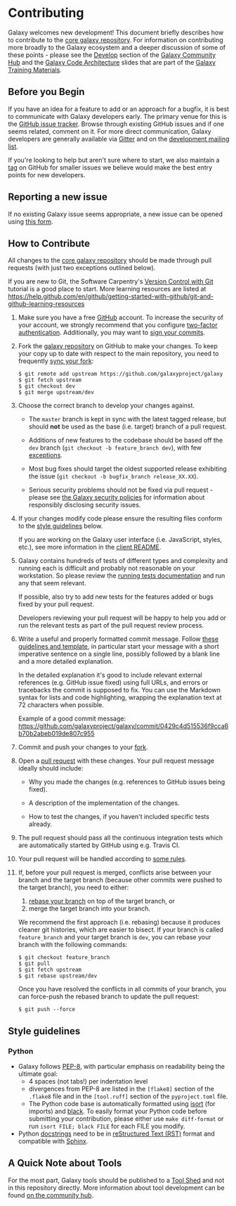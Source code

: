 # Contributing

Galaxy welcomes new development!  This document briefly describes how to
contribute to the [core galaxy
repository](https://github.com/galaxyproject/galaxy).
For information on contributing more broadly to the Galaxy ecosystem and a
deeper discussion of some of these points - please see the
[Develop](https://galaxyproject.org/develop) section of the [Galaxy Community
Hub](https://galaxyproject.org) and the [Galaxy Code
Architecture](https://training.galaxyproject.org/training-material/topics/dev/tutorials/architecture/slides.html#1) slides that are part of the [Galaxy Training
Materials](https://training.galaxyproject.org/).

## Before you Begin

If you have an idea for a feature to add or an approach for a bugfix, it is
best to communicate with Galaxy developers early. The primary venue for this is
the [GitHub issue tracker](https://github.com/galaxyproject/galaxy/issues).
Browse through existing GitHub issues and if one seems related, comment on it.
For more direct communication, Galaxy developers are generally available via
[Gitter](https://gitter.im/galaxyproject/dev) and on the [development mailing
list](http://dev.list.galaxyproject.org).

If you're looking to help but aren't sure where to start, we also maintain a
[tag](https://github.com/galaxyproject/galaxy/issues?q=is%3Aissue+is%3Aopen+label%3A%22help+wanted%22)
on GitHub for smaller issues we believe would make the best entry points for
new developers.

## Reporting a new issue

If no existing Galaxy issue seems appropriate, a new issue can be opened using
[this form](https://github.com/galaxyproject/galaxy/issues/new).

## How to Contribute

All changes to the [core galaxy
repository](https://github.com/galaxyproject/galaxy) should be made through pull
requests (with just two exceptions outlined below).

If you are new to Git, the Software Carpentry's [Version Control with
Git](https://swcarpentry.github.io/git-novice/) tutorial is a good place to
start.  More learning resources are listed at
https://help.github.com/en/github/getting-started-with-github/git-and-github-learning-resources

1. Make sure you have a free [GitHub](https://github.com/) account. To increase
   the security of your account, we strongly recommend that you configure
   [two-factor authentication](https://docs.github.com/en/github/authenticating-to-github/securing-your-account-with-two-factor-authentication-2fa).
   Additionally, you may want to [sign your commits](https://docs.github.com/en/github/authenticating-to-github/managing-commit-signature-verification).

2. Fork the [galaxy repository](https://github.com/galaxyproject/galaxy) on
   GitHub to make your changes.  To keep your copy up to date with respect to
   the main repository, you need to frequently [sync your
   fork](https://help.github.com/en/github/collaborating-with-issues-and-pull-requests/syncing-a-fork):

   ```
   $ git remote add upstream https://github.com/galaxyproject/galaxy
   $ git fetch upstream
   $ git checkout dev
   $ git merge upstream/dev
   ```

3. Choose the correct branch to develop your changes against.

   * The `master` branch is kept in sync with the latest tagged release, but
     should **not** be used as the base (i.e. target) branch of a pull request.

   * Additions of new features to the codebase should be based off the `dev`
     branch (`git checkout -b feature_branch dev`), with few
     [exceptions](doc/source/project/organization.rst#handling-pull-requests).

   * Most bug fixes should target the oldest supported release exhibiting the
     issue (`git checkout -b bugfix_branch release_XX.XX`).

   * Serious security problems should not be fixed via pull request - please see
     [the Galaxy security policies](SECURITY.md) for information about
     responsibly disclosing security issues.

4. If your changes modify code please ensure the resulting files conform to
   the [style guidelines](#style-guidelines) below.

   If you are working on the Galaxy user interface (i.e. JavaScript,
   styles, etc.), see more information in the [client README](client/README.md).

5. Galaxy contains hundreds of tests of different types and complexity and
   running each is difficult and probably not reasonable on your workstation. So
   please review the [running tests documentation](test/TESTING.md) and run any
   that seem relevant.

   If possible, also try to add new tests for the features added or bugs fixed
   by your pull request.

   Developers reviewing your pull request will be happy to help you add or run
   the relevant tests as part of the pull request review process.

6. Write a useful and properly formatted commit message.
   Follow [these guidelines and template](https://git-scm.com/book/en/v2/Distributed-Git-Contributing-to-a-Project#_commit_guidelines),
   in particular start your message with a short imperative sentence on a single
   line, possibly followed by a blank line and a more detailed explanation.

   In the detailed explanation it's good to include relevant external references
   (e.g. GitHub issue fixed) using full URLs, and errors or tracebacks the
   commit is supposed to fix.
   You can use the Markdown syntax for lists and code highlighting, wrapping the
   explanation text at 72 characters when possible.

   Example of a good commit message: https://github.com/galaxyproject/galaxy/commit/0429c4d515536f9cca6b70b2abeb019de807c955

7. Commit and push your changes to your
   [fork](https://help.github.com/en/github/using-git/pushing-commits-to-a-remote-repository).

8. Open a [pull
   request](https://help.github.com/en/github/collaborating-with-issues-and-pull-requests/creating-a-pull-request)
   with these changes. Your pull request message ideally should include:

   * Why you made the changes (e.g. references to GitHub issues being fixed).

   * A description of the implementation of the changes.

   * How to test the changes, if you haven't included specific tests already.

9. The pull request should pass all the continuous integration tests which are
   automatically started by GitHub using e.g. Travis CI.

10. Your pull request will be handled according to [some
    rules](doc/source/project/organization.rst#handling-pull-requests).

11. If, before your pull request is merged, conflicts arise between your branch
    and the target branch (because other commits were pushed to the target
    branch), you need to either:

    1) [rebase your branch](https://git-scm.com/docs/git-rebase) on top of the
       target branch, or
    2) merge the target branch into your branch.

    We recommend the first approach (i.e. rebasing) because it produces cleaner
    git histories, which are easier to bisect. If your branch is called
    `feature_branch` and your target branch is `dev`, you can rebase your branch
    with the following commands:

    ```
    $ git checkout feature_branch
    $ git pull
    $ git fetch upstream
    $ git rebase upstream/dev
    ```

    Once you have resolved the conflicts in all commits of your branch, you can
    force-push the rebased branch to update the pull request:

    ```
    $ git push --force
    ```

## Style guidelines

### Python

- Galaxy follows [PEP-8](https://www.python.org/dev/peps/pep-0008/), with
  particular emphasis on readability being the ultimate goal:
  - 4 spaces (not tabs!) per indentation level
  - divergences from PEP-8 are listed in the `[flake8]` section of the `.flake8`
    file and in the `[tool.ruff]` section of the `pyproject.toml` file.
  - The Python code base is automatically formatted using
    [isort](https://pycqa.github.io/isort/) (for imports) and
    [black](https://black.readthedocs.io). To easily format your Python code
    before submitting your contribution, please either use `make diff-format`
    or run `isort FILE; black FILE` for each FILE you modify.
- Python [docstrings](http://www.python.org/dev/peps/pep-0257/) need to be in
  [reStructured Text (RST)](https://docutils.sourceforge.io/rst.html) format and
  compatible with [Sphinx](https://www.sphinx-doc.org).

## A Quick Note about Tools

For the most part, Galaxy tools should be published to a [Tool
Shed](https://galaxyproject.org/toolshed) and not in this repository directly.
More information about tool development can be found [on the community
hub](https://galaxyproject.org/develop).
